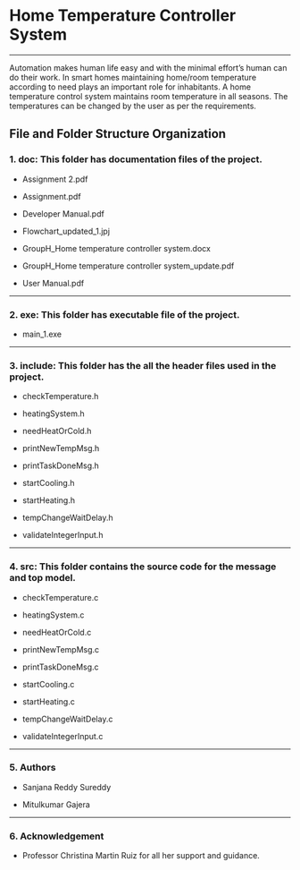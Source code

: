 # Home Temperature Controller System
------------
 	
  Automation makes human life easy and with the minimal effort’s human can do their work. In smart homes maintaining home/room     temperature according to need plays an important role for inhabitants. A home temperature control system maintains room temperature in all seasons. The temperatures can be changed by the user as per the requirements.

## **File and Folder Structure Organization**

### 1.	doc: This folder has documentation files of the project.

  -	Assignment 2.pdf

  -	Assignment.pdf
 
  - Developer Manual.pdf

  - Flowchart_updated_1.jpj

  -	GroupH_Home temperature controller system.docx

  -	GroupH_Home temperature controller system_update.pdf
  
  - User Manual.pdf
  -------------------
### 2.	exe: This folder has executable file of the project.

- main_1.exe
------------------


### 3.	include: This folder has the all the header files used in the project.

  -	checkTemperature.h

  -	heatingSystem.h

  -	needHeatOrCold.h

  -	printNewTempMsg.h
  
  - printTaskDoneMsg.h

  -	startCooling.h

  -	startHeating.h
  
  -	tempChangeWaitDelay.h
  
  - validateIntegerInput.h
  ---------------------
 	
### 4.	src: This folder contains the source code for the message and top model.

  -	checkTemperature.c

  -	heatingSystem.c

  -	needHeatOrCold.c

  -	printNewTempMsg.c
  
  - printTaskDoneMsg.c

  -	startCooling.c

  -	startHeating.c
  
  -	tempChangeWaitDelay.c
  
  - validateIntegerInput.c
  ------------------
 	
### 5.	Authors

  -	Sanjana Reddy Sureddy

  -	Mitulkumar Gajera
  --------------------
 	
### 6. Acknowledgement

  - Professor Christina Martin Ruiz for all her support and guidance.


